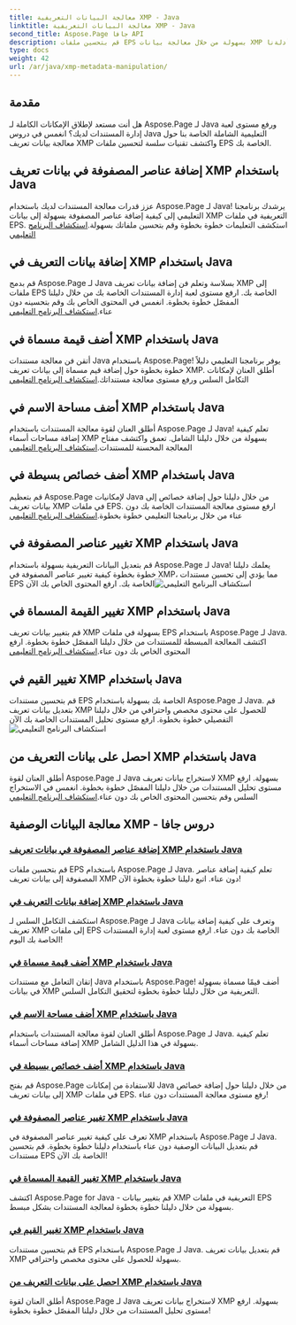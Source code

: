 ```yaml
---
title: معالجة البيانات التعريفية XMP - Java
linktitle: معالجة البيانات التعريفية XMP - Java
second_title: Aspose.Page جافا API
description: قم بتحسين ملفات EPS بسهولة من خلال معالجة بيانات XMP التعريفية - بدءًا من إضافة العناصر إلى الاستخراج. ارفع مستوى إدارة المستندات الخاصة بك مع أدلةنا.
type: docs
weight: 42
url: /ar/java/xmp-metadata-manipulation/
---
```


## مقدمة

هل أنت مستعد لإطلاق الإمكانات الكاملة لـ Aspose.Page لـ Java ورفع مستوى لعبة إدارة المستندات لديك؟ انغمس في دروس Java التعليمية الشاملة الخاصة بنا حول معالجة بيانات تعريف XMP واكتشف تقنيات سلسة لتحسين ملفات EPS الخاصة بك.

## إضافة عناصر المصفوفة في بيانات تعريف XMP باستخدام Java

 عزز قدرات معالجة المستندات لديك باستخدام Aspose.Page لـ Java! يرشدك برنامجنا التعليمي إلى كيفية إضافة عناصر المصفوفة بسهولة إلى بيانات XMP التعريفية في ملفات EPS. استكشف التعليمات خطوة بخطوة وقم بتحسين ملفاتك بسهولة.[استكشاف البرنامج التعليمي](./add-array-items/)

## إضافة بيانات التعريف في XMP باستخدام Java

 قم بدمج Aspose.Page لـ Java بسلاسة وتعلم فن إضافة بيانات تعريف XMP إلى ملفات EPS الخاصة بك. ارفع مستوى لعبة إدارة المستندات الخاصة بك من خلال دليلنا المفصّل خطوة بخطوة. انغمس في المحتوى الخاص بك وقم بتحسينه دون عناء.[استكشاف البرنامج التعليمي](./add-metadata/)

## أضف قيمة مسماة في XMP باستخدام Java

أتقن فن معالجة مستندات Java باستخدام Aspose.Page! يوفر برنامجنا التعليمي دليلاً خطوة بخطوة حول إضافة قيم مسماة إلى بيانات تعريف XMP. أطلق العنان لإمكانات التكامل السلس ورفع مستوى معالجة مستنداتك.[استكشاف البرنامج التعليمي](./add-named-value/)

## أضف مساحة الاسم في XMP باستخدام Java

 أطلق العنان لقوة معالجة المستندات باستخدام Aspose.Page لـ Java! تعلم كيفية إضافة مساحات أسماء XMP بسهولة من خلال دليلنا الشامل. تعمق واكتشف مفتاح المعالجة المحسنة للمستندات.[استكشاف البرنامج التعليمي](./add-namespace/)

## أضف خصائص بسيطة في XMP باستخدام Java

 قم بتعظيم Aspose.Page لإمكانيات Java من خلال دليلنا حول إضافة خصائص إلى بيانات تعريف XMP في ملفات EPS. ارفع مستوى معالجة المستندات الخاصة بك دون عناء من خلال برنامجنا التعليمي خطوة بخطوة.[استكشاف البرنامج التعليمي](./add-simple-properties/)

## تغيير عناصر المصفوفة في XMP باستخدام Java

 قم بتعديل البيانات التعريفية بسهولة باستخدام Aspose.Page لـ Java! يعلمك دليلنا خطوة بخطوة كيفية تغيير عناصر المصفوفة في XMP، مما يؤدي إلى تحسين مستندات EPS الخاصة بك. ارفع المحتوى الخاص بك الآن![استكشاف البرنامج التعليمي](./change-array-items/)

## تغيير القيمة المسماة في XMP باستخدام Java

قم بتغيير بيانات تعريف XMP بسهولة في ملفات EPS باستخدام Aspose.Page لـ Java. اكتشف المعالجة المبسطة للمستندات من خلال دليلنا المفصّل خطوة بخطوة. ارفع المحتوى الخاص بك دون عناء.[استكشاف البرنامج التعليمي](./change-named-value/)

## تغيير القيم في XMP باستخدام Java

 قم بتحسين مستندات EPS الخاصة بك بسهولة باستخدام Aspose.Page لـ Java. قم بتعديل بيانات تعريف XMP للحصول على محتوى مخصص واحترافي من خلال دليلنا التفصيلي خطوة بخطوة. ارفع مستوى تحليل المستندات الخاصة بك الآن![استكشاف البرنامج التعليمي](./change-values/)

## احصل على بيانات التعريف من XMP باستخدام Java

 أطلق العنان لقوة Aspose.Page لـ Java لاستخراج بيانات تعريف XMP بسهولة. ارفع مستوى تحليل المستندات من خلال دليلنا المفصّل خطوة بخطوة. انغمس في الاستخراج السلس وقم بتحسين المحتوى الخاص بك دون عناء.[استكشاف البرنامج التعليمي](./get-metadata/)
## معالجة البيانات الوصفية XMP - دروس جافا
### [إضافة عناصر المصفوفة في بيانات تعريف XMP باستخدام Java](./add-array-items/)
قم بتحسين ملفات EPS باستخدام Aspose.Page لـ Java. تعلم كيفية إضافة عناصر المصفوفة إلى بيانات تعريف XMP دون عناء. اتبع دليلنا خطوة بخطوة الآن!
### [إضافة بيانات التعريف في XMP باستخدام Java](./add-metadata/)
استكشف التكامل السلس لـ Aspose.Page لـ Java وتعرف على كيفية إضافة بيانات تعريف XMP إلى ملفات EPS الخاصة بك دون عناء. ارفع مستوى لعبة إدارة المستندات الخاصة بك اليوم!
### [أضف قيمة مسماة في XMP باستخدام Java](./add-named-value/)
إتقان التعامل مع مستندات Java باستخدام Aspose.Page! أضف قيمًا مسماة بسهولة في بيانات XMP التعريفية من خلال دليلنا خطوة بخطوة لتحقيق التكامل السلس.
### [أضف مساحة الاسم في XMP باستخدام Java](./add-namespace/)
أطلق العنان لقوة معالجة المستندات باستخدام Aspose.Page لـ Java. تعلم كيفية إضافة مساحات أسماء XMP بسهولة في هذا الدليل الشامل.
### [أضف خصائص بسيطة في XMP باستخدام Java](./add-simple-properties/)
قم بفتح Aspose.Page للاستفادة من إمكانات Java من خلال دليلنا حول إضافة خصائص إلى بيانات تعريف XMP في ملفات EPS. رفع مستوى معالجة المستندات دون عناء!
### [تغيير عناصر المصفوفة في XMP باستخدام Java](./change-array-items/)
تعرف على كيفية تغيير عناصر المصفوفة في XMP باستخدام Aspose.Page لـ Java. قم بتعديل البيانات الوصفية دون عناء باستخدام دليلنا خطوة بخطوة. قم بتحسين مستندات EPS الخاصة بك الآن!
### [تغيير القيمة المسماة في XMP باستخدام Java](./change-named-value/)
اكتشف Aspose.Page for Java - قم بتغيير بيانات XMP التعريفية في ملفات EPS بسهولة من خلال دليلنا خطوة بخطوة لمعالجة المستندات بشكل مبسط.
### [تغيير القيم في XMP باستخدام Java](./change-values/)
قم بتحسين مستندات EPS باستخدام Aspose.Page لـ Java. قم بتعديل بيانات تعريف XMP بسهولة للحصول على محتوى مخصص واحترافي.
### [احصل على بيانات التعريف من XMP باستخدام Java](./get-metadata/)
أطلق العنان لقوة Aspose.Page لـ Java لاستخراج بيانات تعريف XMP بسهولة. ارفع مستوى تحليل المستندات من خلال دليلنا المفصّل خطوة بخطوة!